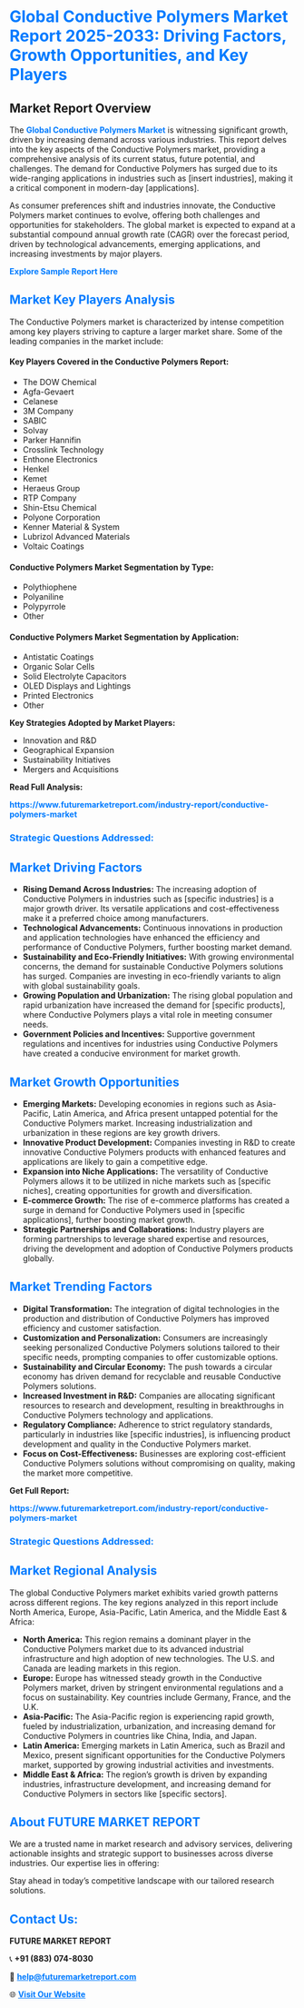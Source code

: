 <h1 style="color: #007BFF;">Global Conductive Polymers Market Report 2025-2033: Driving Factors, Growth Opportunities, and Key Players</h1>

<section id="overview">
<h2>Market Report Overview</h2>
<p>The <a href="https://www.futuremarketreport.com/industry-report/conductive-polymers-market" style="color: #007BFF; text-decoration: none;"><strong>Global Conductive Polymers Market</strong></a> is witnessing significant growth, driven by increasing demand across various industries. This report delves into the key aspects of the Conductive Polymers market, providing a comprehensive analysis of its current status, future potential, and challenges. The demand for Conductive Polymers has surged due to its wide-ranging applications in industries such as [insert industries], making it a critical component in modern-day [applications].</p>
<p>As consumer preferences shift and industries innovate, the Conductive Polymers market continues to evolve, offering both challenges and opportunities for stakeholders. The global market is expected to expand at a substantial compound annual growth rate (CAGR) over the forecast period, driven by technological advancements, emerging applications, and increasing investments by major players.</p>
</section>

<section id="overview">
<p><a href="https://www.futuremarketreport.com/request-sample/reportId=108909" style="color: #007BFF; text-decoration: none;"><strong>Explore Sample Report Here</strong></a></p>
</section>

<section id="key-players">
<h2 style="color: #007BFF;">Market Key Players Analysis</h2>
<p>The Conductive Polymers market is characterized by intense competition among key players striving to capture a larger market share. Some of the leading companies in the market include:</p>
<h4>Key Players Covered in the Conductive Polymers Report:</h4>
<ul><li>The DOW Chemical</li><li>Agfa-Gevaert</li><li>Celanese</li><li>3M Company</li><li>SABIC</li><li>Solvay</li><li>Parker Hannifin</li><li>Crosslink Technology</li><li>Enthone Electronics</li><li>Henkel</li><li>Kemet</li><li>Heraeus Group</li><li>RTP Company</li><li>Shin-Etsu Chemical</li><li>Polyone Corporation</li><li>Kenner Material &amp; System</li><li>Lubrizol Advanced Materials</li><li>Voltaic Coatings</li></ul>
<h4>Conductive Polymers Market Segmentation by Type:</h4>
<ul><li>Polythiophene</li><li>Polyaniline</li><li>Polypyrrole</li><li>Other</li></ul>

<h4>Conductive Polymers Market Segmentation by Application:</h4>
<ul><li>Antistatic Coatings</li><li>Organic Solar Cells</li><li>Solid Electrolyte Capacitors</li><li>OLED Displays and Lightings</li><li>Printed Electronics</li><li>Other</li></ul>
<p><strong>Key Strategies Adopted by Market Players:</strong></p>
<ul>
<li>Innovation and R&D</li>
<li>Geographical Expansion</li>
<li>Sustainability Initiatives</li>
<li>Mergers and Acquisitions</li>
</ul>
</section>

<section>
<p><strong>Read Full Analysis: </strong></p><a href="https://www.futuremarketreport.com/industry-report/conductive-polymers-market" style="color: #007BFF; text-decoration: none;"><strong>https://www.futuremarketreport.com/industry-report/conductive-polymers-market</strong></a>
<h3 style="color: #007BFF;">Strategic Questions Addressed:</h3>
</section>

<section id="driving-factors">
<h2 style="color: #007BFF;">Market Driving Factors</h2>
<ul>
<li><strong>Rising Demand Across Industries:</strong> The increasing adoption of Conductive Polymers in industries such as [specific industries] is a major growth driver. Its versatile applications and cost-effectiveness make it a preferred choice among manufacturers.</li>
<li><strong>Technological Advancements:</strong> Continuous innovations in production and application technologies have enhanced the efficiency and performance of Conductive Polymers, further boosting market demand.</li>
<li><strong>Sustainability and Eco-Friendly Initiatives:</strong> With growing environmental concerns, the demand for sustainable Conductive Polymers solutions has surged. Companies are investing in eco-friendly variants to align with global sustainability goals.</li>
<li><strong>Growing Population and Urbanization:</strong> The rising global population and rapid urbanization have increased the demand for [specific products], where Conductive Polymers plays a vital role in meeting consumer needs.</li>
<li><strong>Government Policies and Incentives:</strong> Supportive government regulations and incentives for industries using Conductive Polymers have created a conducive environment for market growth.</li>
</ul>
</section>

<section id="growth-opportunities">
<h2 style="color: #007BFF;">Market Growth Opportunities</h2>
<ul>
<li><strong>Emerging Markets:</strong> Developing economies in regions such as Asia-Pacific, Latin America, and Africa present untapped potential for the Conductive Polymers market. Increasing industrialization and urbanization in these regions are key growth drivers.</li>
<li><strong>Innovative Product Development:</strong> Companies investing in R&D to create innovative Conductive Polymers products with enhanced features and applications are likely to gain a competitive edge.</li>
<li><strong>Expansion into Niche Applications:</strong> The versatility of Conductive Polymers allows it to be utilized in niche markets such as [specific niches], creating opportunities for growth and diversification.</li>
<li><strong>E-commerce Growth:</strong> The rise of e-commerce platforms has created a surge in demand for Conductive Polymers used in [specific applications], further boosting market growth.</li>
<li><strong>Strategic Partnerships and Collaborations:</strong> Industry players are forming partnerships to leverage shared expertise and resources, driving the development and adoption of Conductive Polymers products globally.</li>
</ul>
</section>

<section id="trending-factors">
<h2 style="color: #007BFF;">Market Trending Factors</h2>
<ul>
<li><strong>Digital Transformation:</strong> The integration of digital technologies in the production and distribution of Conductive Polymers has improved efficiency and customer satisfaction.</li>
<li><strong>Customization and Personalization:</strong> Consumers are increasingly seeking personalized Conductive Polymers solutions tailored to their specific needs, prompting companies to offer customizable options.</li>
<li><strong>Sustainability and Circular Economy:</strong> The push towards a circular economy has driven demand for recyclable and reusable Conductive Polymers solutions.</li>
<li><strong>Increased Investment in R&D:</strong> Companies are allocating significant resources to research and development, resulting in breakthroughs in Conductive Polymers technology and applications.</li>
<li><strong>Regulatory Compliance:</strong> Adherence to strict regulatory standards, particularly in industries like [specific industries], is influencing product development and quality in the Conductive Polymers market.</li>
<li><strong>Focus on Cost-Effectiveness:</strong> Businesses are exploring cost-efficient Conductive Polymers solutions without compromising on quality, making the market more competitive.</li>
</ul>
</section>

<section>
<p><strong>Get Full Report: </strong></p><a href="https://www.futuremarketreport.com/industry-report/conductive-polymers-market" style="color: #007BFF; text-decoration: none;"><strong>https://www.futuremarketreport.com/industry-report/conductive-polymers-market</strong></a>
<h3 style="color: #007BFF;">Strategic Questions Addressed:</h3>
</section>


<section id="regional-analysis">
<h2 style="color: #007BFF;">Market Regional Analysis</h2>
<p>The global Conductive Polymers market exhibits varied growth patterns across different regions. The key regions analyzed in this report include North America, Europe, Asia-Pacific, Latin America, and the Middle East & Africa:</p>
<ul>
<li><strong>North America:</strong> This region remains a dominant player in the Conductive Polymers market due to its advanced industrial infrastructure and high adoption of new technologies. The U.S. and Canada are leading markets in this region.</li>
<li><strong>Europe:</strong> Europe has witnessed steady growth in the Conductive Polymers market, driven by stringent environmental regulations and a focus on sustainability. Key countries include Germany, France, and the U.K.</li>
<li><strong>Asia-Pacific:</strong> The Asia-Pacific region is experiencing rapid growth, fueled by industrialization, urbanization, and increasing demand for Conductive Polymers in countries like China, India, and Japan.</li>
<li><strong>Latin America:</strong> Emerging markets in Latin America, such as Brazil and Mexico, present significant opportunities for the Conductive Polymers market, supported by growing industrial activities and investments.</li>
<li><strong>Middle East & Africa:</strong> The region’s growth is driven by expanding industries, infrastructure development, and increasing demand for Conductive Polymers in sectors like [specific sectors].</li>
</ul>
</section>

<footer>
<h2 style="color: #007BFF;">About FUTURE MARKET REPORT</h2>
<p>We are a trusted name in market research and advisory services, delivering actionable insights and strategic support to businesses across diverse industries. Our expertise lies in offering:</p>

<p>Stay ahead in today’s competitive landscape with our tailored research solutions.</p>

<h2 style="color: #007BFF;">Contact Us:</h2>
<p><strong>FUTURE MARKET REPORT</strong></p>
<p>📞 <strong>+91 (883) 074-8030</strong></p>
<p>📧 <strong><a href="mailto:help@futuremarketreport.com" style="color: #007BFF;">help@futuremarketreport.com</a></strong></p>
<p>🌐 <strong><a href="https://www.futuremarketreport.com/" style="color: #007BFF;">Visit Our Website</a></strong></p>
</footer>